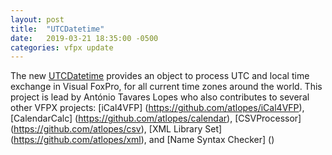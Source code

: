 ```yaml
---
layout: post
title:  "UTCDatetime"
date:   2019-03-21 18:35:00 -0500
categories: vfpx update
---
```


The new [UTCDatetime](https://github.com/atlopes/UTCDatetime) provides an object to process UTC and local time exchange in Visual FoxPro, for all current time zones around the world. This project is lead by António Tavares Lopes who also contributes to several other VFPX projects: [iCal4VFP] (https://github.com/atlopes/iCal4VFP), [CalendarCalc] (https://github.com/atlopes/calendar), [CSVProcessor] (https://github.com/atlopes/csv), [XML Library Set] (https://github.com/atlopes/xml), and [Name Syntax Checker] ()
